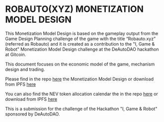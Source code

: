 # ROBAUTO(XYZ) MONETIZATION MODEL DESIGN

This Monetization Model Design is based on the gameplay output from the Game Design Planning challenge of the game with the title “Robauto.xyz” (referred as Robauto) and it is created as a contribution to the "I, Game & Robot" Monetization Model Design challenge at the DeAutoDAO hackathon at Gitcoin. 

This document focuses on the economic model of the game, mechanism design and trading.

Please find in the repo [here](https://github.com/ivanmolto/robauto-xyz-mmd/blob/main/robauto-monetization-model-design.pdf) the Monetization Model Design or download from IPFS [here](https://ivanmolto.mypinata.cloud/ipfs/QmThT2j3SyqNu8ATUsDh64fC12SsuTd5MVYzSs3SBbChq7)

You can also find the NEV token allocation calendar the in the repo [here](https://github.com/ivanmolto/robauto-xyz-mmd/blob/main/NEV-allocation.xlsx) or download from IPFS [here](https://ivanmolto.mypinata.cloud/ipfs/QmSUa2N9R3Q2oJ3xyut2s6poY5UAaB4tuBShsTjzEDkPxc)

This is a submission for the challenge of the Hackathon "I, Game & Robot" sponsored by DeAutoDAO.